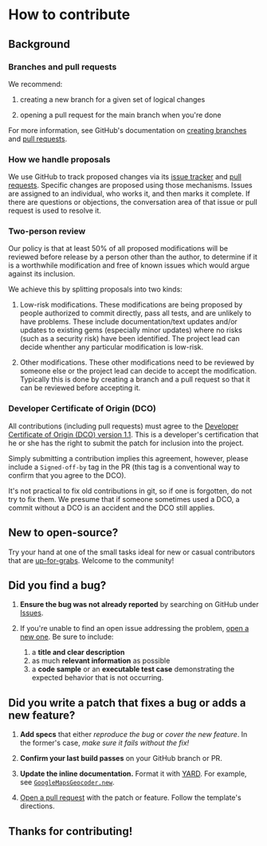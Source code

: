 # How to contribute

## Background

### Branches and pull requests

We recommend:

1. creating a new branch for a given set of logical changes

2. opening a pull request for the main branch when you're done

For more information, see GitHub's documentation on [creating branches](https://help.github.com/articles/creating-and-deleting-branches-within-your-repository) and [pull requests](https://docs.github.com/en/pull-requests/collaborating-with-pull-requests/proposing-changes-to-your-work-with-pull-requests/about-pull-requests).

### How we handle proposals

We use GitHub to track proposed changes via its [issue tracker](https://github.com/GoogleMapsGeocoder/google_maps_geocoder/issues) and [pull requests](https://github.com/GoogleMapsGeocoder/google_maps_geocoder/pulls). Specific changes are proposed using those mechanisms. Issues are assigned to an individual, who works it, and then marks it complete. If there are questions or objections, the conversation area of that issue or pull request is used to resolve it.

### Two-person review

Our policy is that at least 50% of all proposed modifications will be reviewed before release by a person other than the author, to determine if it is a worthwhile modification and free of known issues which would argue against its inclusion.

We achieve this by splitting proposals into two kinds:

1. Low-risk modifications. These modifications are being proposed by people authorized to commit directly, pass all tests, and are unlikely to have problems. These include documentation/text updates and/or updates to existing gems (especially minor updates) where no risks (such as a security risk) have been identified. The project lead can decide whenther any particular modification is low-risk.

2. Other modifications. These other modifications need to be reviewed by someone else or the project lead can decide to accept the modification. Typically this is done by creating a branch and a pull request so that it can be reviewed before accepting it.

### Developer Certificate of Origin (DCO)

All contributions (including pull requests) must agree to the [Developer Certificate of Origin (DCO) version 1.1](https://developercertificate.org). This is a developer's certification that he or she has the right to submit the patch for inclusion into the project.

Simply submitting a contribution implies this agreement, however, please include a `Signed-off-by` tag in the PR (this tag is a conventional way to confirm that you agree to the DCO).

It's not practical to fix old contributions in git, so if one is forgotten, do not try to fix them. We presume that if someone sometimes used a DCO, a commit without a DCO is an accident and the DCO still applies.

## **New to open-source?**

Try your hand at one of the small tasks ideal for new or casual contributors that are [up-for-grabs](https://github.com/GoogleMapsGeocoder/google_maps_geocoder/issues?q=is%3Aissue+is%3Aopen+label%3Aup-for-grabs). Welcome to the community!

## **Did you find a bug?**

1. **Ensure the bug was not already reported** by searching on GitHub under [Issues](https://github.com/GoogleMapsGeocoder/google_maps_geocoder/issues).

2. If you're unable to find an open issue addressing the problem, [open a new one](https://github.com/GoogleMapsGeocoder/google_maps_geocoder/issues/new/choose). Be sure to include:
    1. a **title and clear description**
    2. as much **relevant information** as possible
    3. a **code sample** or an **executable test case** demonstrating the expected behavior that is not occurring.

## **Did you write a patch that fixes a bug or adds a new feature?**

1. **Add specs** that either *reproduce the bug* or *cover the new feature*. In the former's case, *make sure it fails without the fix!*

2. **Confirm your last build passes** on your GitHub branch or PR.

3. **Update the inline documentation.** Format it with [YARD](https://www.rubydoc.info/gems/yard/file/docs/GettingStarted.md). For example, see [`GoogleMapsGeocoder.new`](../lib/google_maps_geocoder/google_maps_geocoder.rb).

4. [Open a pull request](https://github.com/GoogleMapsGeocoder/google_maps_geocoder/compare) with the patch or feature. Follow the template's directions.

## Thanks for contributing!
